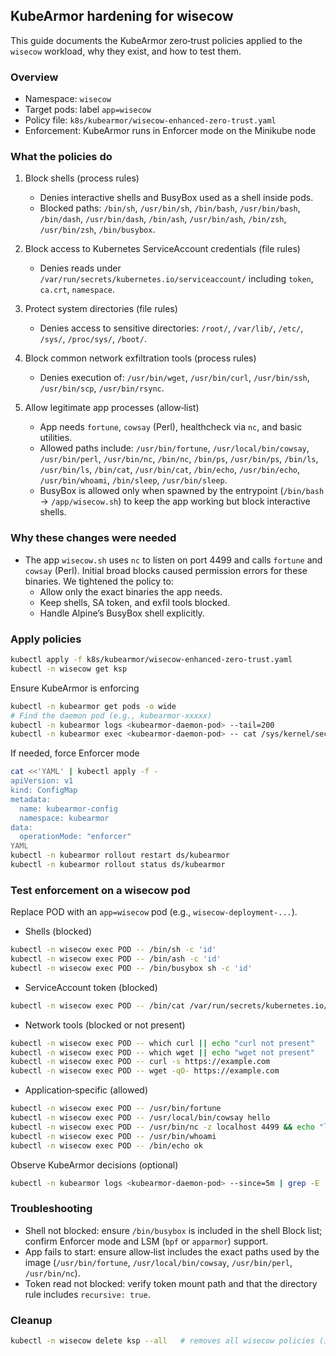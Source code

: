 ## KubeArmor hardening for wisecow

This guide documents the KubeArmor zero‑trust policies applied to the `wisecow` workload, why they exist, and how to test them.

### Overview
- Namespace: `wisecow`
- Target pods: label `app=wisecow`
- Policy file: `k8s/kubearmor/wisecow-enhanced-zero-trust.yaml`
- Enforcement: KubeArmor runs in Enforcer mode on the Minikube node

### What the policies do
1) Block shells (process rules)
   - Denies interactive shells and BusyBox used as a shell inside pods.
   - Blocked paths: `/bin/sh`, `/usr/bin/sh`, `/bin/bash`, `/usr/bin/bash`, `/bin/dash`, `/usr/bin/dash`, `/bin/ash`, `/usr/bin/ash`, `/bin/zsh`, `/usr/bin/zsh`, `/bin/busybox`.

2) Block access to Kubernetes ServiceAccount credentials (file rules)
   - Denies reads under `/var/run/secrets/kubernetes.io/serviceaccount/` including `token`, `ca.crt`, `namespace`.

3) Protect system directories (file rules)
   - Denies access to sensitive directories: `/root/`, `/var/lib/`, `/etc/`, `/sys/`, `/proc/sys/`, `/boot/`.

4) Block common network exfiltration tools (process rules)
   - Denies execution of: `/usr/bin/wget`, `/usr/bin/curl`, `/usr/bin/ssh`, `/usr/bin/scp`, `/usr/bin/rsync`.

5) Allow legitimate app processes (allow‑list)
   - App needs `fortune`, `cowsay` (Perl), healthcheck via `nc`, and basic utilities.
   - Allowed paths include: `/usr/bin/fortune`, `/usr/local/bin/cowsay`, `/usr/bin/perl`, `/usr/bin/nc`, `/bin/nc`, `/bin/ps`, `/usr/bin/ps`, `/bin/ls`, `/usr/bin/ls`, `/bin/cat`, `/usr/bin/cat`, `/bin/echo`, `/usr/bin/echo`, `/usr/bin/whoami`, `/bin/sleep`, `/usr/bin/sleep`.
   - BusyBox is allowed only when spawned by the entrypoint (`/bin/bash` → `/app/wisecow.sh`) to keep the app working but block interactive shells.

### Why these changes were needed
- The app `wisecow.sh` uses `nc` to listen on port 4499 and calls `fortune` and `cowsay` (Perl). Initial broad blocks caused permission errors for these binaries. We tightened the policy to:
  - Allow only the exact binaries the app needs.
  - Keep shells, SA token, and exfil tools blocked.
  - Handle Alpine’s BusyBox shell explicitly.

### Apply policies
```bash
kubectl apply -f k8s/kubearmor/wisecow-enhanced-zero-trust.yaml
kubectl -n wisecow get ksp
```

Ensure KubeArmor is enforcing
```bash
kubectl -n kubearmor get pods -o wide
# Find the daemon pod (e.g., kubearmor-xxxxx)
kubectl -n kubearmor logs <kubearmor-daemon-pod> --tail=200
kubectl -n kubearmor exec <kubearmor-daemon-pod> -- cat /sys/kernel/security/lsm  # should include bpf or apparmor
```

If needed, force Enforcer mode
```bash
cat <<'YAML' | kubectl apply -f -
apiVersion: v1
kind: ConfigMap
metadata:
  name: kubearmor-config
  namespace: kubearmor
data:
  operationMode: "enforcer"
YAML
kubectl -n kubearmor rollout restart ds/kubearmor
kubectl -n kubearmor rollout status ds/kubearmor
```

### Test enforcement on a wisecow pod
Replace POD with an `app=wisecow` pod (e.g., `wisecow-deployment-...`).

- Shells (blocked)
```bash
kubectl -n wisecow exec POD -- /bin/sh -c 'id'
kubectl -n wisecow exec POD -- /bin/ash -c 'id'
kubectl -n wisecow exec POD -- /bin/busybox sh -c 'id'
```

- ServiceAccount token (blocked)
```bash
kubectl -n wisecow exec POD -- /bin/cat /var/run/secrets/kubernetes.io/serviceaccount/token
```

- Network tools (blocked or not present)
```bash
kubectl -n wisecow exec POD -- which curl || echo "curl not present"
kubectl -n wisecow exec POD -- which wget || echo "wget not present"
kubectl -n wisecow exec POD -- curl -s https://example.com
kubectl -n wisecow exec POD -- wget -qO- https://example.com
```

- Application‑specific (allowed)
```bash
kubectl -n wisecow exec POD -- /usr/bin/fortune
kubectl -n wisecow exec POD -- /usr/local/bin/cowsay hello
kubectl -n wisecow exec POD -- /usr/bin/nc -z localhost 4499 && echo "listening" || echo "not listening"
kubectl -n wisecow exec POD -- /usr/bin/whoami
kubectl -n wisecow exec POD -- /bin/echo ok
```

Observe KubeArmor decisions (optional)
```bash
kubectl -n kubearmor logs <kubearmor-daemon-pod> --since=5m | grep -E 'wisecow|POD'
```

### Troubleshooting
- Shell not blocked: ensure `/bin/busybox` is included in the shell Block list; confirm Enforcer mode and LSM (`bpf` or `apparmor`) support.
- App fails to start: ensure allow‑list includes the exact paths used by the image (`/usr/bin/fortune`, `/usr/local/bin/cowsay`, `/usr/bin/perl`, `/usr/bin/nc`).
- Token read not blocked: verify token mount path and that the directory rule includes `recursive: true`.

### Cleanup
```bash
kubectl -n wisecow delete ksp --all   # removes all wisecow policies (if needed)
```


